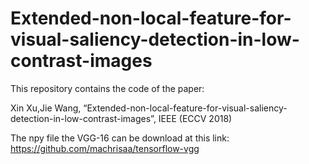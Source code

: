 # Extended-non-local-feature-for-visual-saliency-detection-in-low-contrast-images
This repository contains the code of the paper:

Xin Xu,Jie Wang, “Extended-non-local-feature-for-visual-saliency-detection-in-low-contrast-images”, IEEE  (ECCV 2018)

The npy file the VGG-16 can be download at this link: https://github.com/machrisaa/tensorflow-vgg

